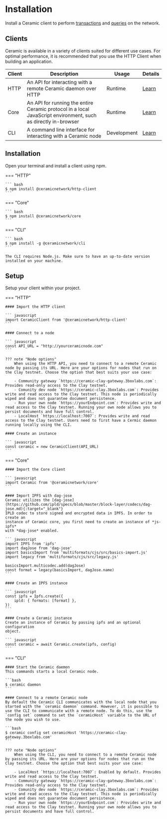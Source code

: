 # Installation
Install a Ceramic client to perform [transactions](./transactions.md) and [queries](./queries.md) on the network.

## Clients
Ceramic is available in a variety of clients suited for different use cases. For optimal performance, it is recommended that you use the HTTP Client when building an application.

Client | Description | Usage | Details |
| ------ | ----- | ---- | --- |
| HTTP | An API for interacting with a remote Ceramic daemon over HTTP | Runtime | [Learn](../reference/javascript/clients.md) |
| Core | An API for running the entire Ceramic protocol in a local JavaScript environment, such as directly in-browser | Runtime | [Learn](../reference/javascript/clients.md) |
| CLI | A command line interface for interacting with a Ceramic node | Development | [Learn](../reference/javascript/clients.md) |

## Installation
Open your terminal and install a client using npm.

=== "HTTP"

    ``` bash
    $ npm install @ceramicnetwork/http-client
    ```

=== "Core"

    ``` bash
    $ npm install @ceramicnetwork/core
    ```

=== "CLI"

    ``` bash
    $ npm install -g @ceramicnetwork/cli
    ```

    The CLI requires Node.js. Make sure to have an up-to-date version installed on your machine.

## Setup
Setup your client within your project.

=== "HTTP"

    #### Import the HTTP client

    ``` javascript
    import CeramicClient from '@ceramicnetwork/http-client'
    ```

    #### Connect to a node

    ``` javascript
    const API_URL = "http://yourceramicnode.com"
    ```
    
    ??? note "Node options"
        When using the HTTP API, you need to connect to a remote Ceramic node by passing its URL. Here are your options for nodes that run on the Clay testnet. Choose the option that best suits your use case:
        
        - Community gateway `https://ceramic-clay-gateway.3boxlabs.com`: Provides read-only access to the Clay testnet.
        - Comunity dev node `https://ceramic-clay.3boxlabs.com`: Provides write and read access to the Clay testnet. This node is periodically wiped and does not guarantee document persistence.
        - Run your own node `https://yourEndpoint.com`: Provides write and read access to the Clay testnet. Running your own node allows you to persist documents and have full control.
        - LocalHost `https://localhost:7007`: Provides write and read access to the Clay testnet. Users need to first have a Cermic daemon running locally using the CLI.

    #### Create an instance

    ``` javascript
    const ceramic = new CeramicClient(API_URL)
    ```

=== "Core"

    #### Import the Core client

    ``` javascript
    import Ceramic from '@ceramicnetwork/core'
    ```

    #### Import IPFS with dag-jose
    Ceramic utilizes the [dag-jose](https://github.com/ipld/specs/blob/master/block-layer/codecs/dag-jose.md){:target="_blank"}
    IPLD codec to store signed and encrypted data in IPFS. In order to create an
    instance of Ceramic core, you first need to create an instance of *js-ipfs*
    with *dag-jose* enabled.

    ``` javascript
    import IPFS from 'ipfs'
    import dagJose from 'dag-jose'
    import basicsImport from 'multiformats/cjs/src/basics-import.js'
    import legacy from 'multiformats/cjs/src/legacy.js'

    basicsImport.multicodec.add(dagJose)
    const format = legacy(basicsImport, dagJose.name)
    ```

    #### Create an IPFS instance

    ``` javascript
    const ipfs = Ipfs.create({
        ipld: { formats: [format] },
    })
    ```

    #### Create a Ceramic instance
    Create an instance of Ceramic by passing ipfs and an optional configuration
    object.

    ``` javascript
    const ceramic = await Ceramic.create(ipfs, config)
    ```

=== "CLI"

    #### Start the Ceramic daemon
    This commands starts a local Ceramic node.

    ```bash
    $ ceramic daemon
    ```

    #### Connect to a remote Ceramic node
    By default the Ceramic CLI communicates with the local node that you started with the `ceramic daemon` command. However, it is possible to use the CLI to communicate with a remote node. To do this, use the `config set` command to set the `ceramicHost` variable to the URL of the node you wish to use.

    ```bash
    $ ceramic config set ceramicHost 'https://ceramic-clay-gateway.3boxlabs.com'
    ```

    ??? note "Node options"
        When using the CLI, you need to connect to a remote Ceramic node by passing its URL. Here are your options for nodes that run on the Clay testnet. Choose the option that best suits your use case:
        
        - LocalHost `https://localhost:7007`: Enabled by default. Provides write and read access to the Clay testnet.
        - Community gateway `https://ceramic-clay-gateway.3boxlabs.com`: Provides read-only access to the Clay testnet.
        - Comunity dev node `https://ceramic-clay.3boxlabs.com`: Provides write and read access to the Clay testnet. This node is periodically wiped and does not guarantee document persistence.
        - Run your own node `https://yourEndpoint.com`: Provides write and read access to the Clay testnet. Running your own node allows you to persist documents and have full control.

</br>
</br>
</br>
